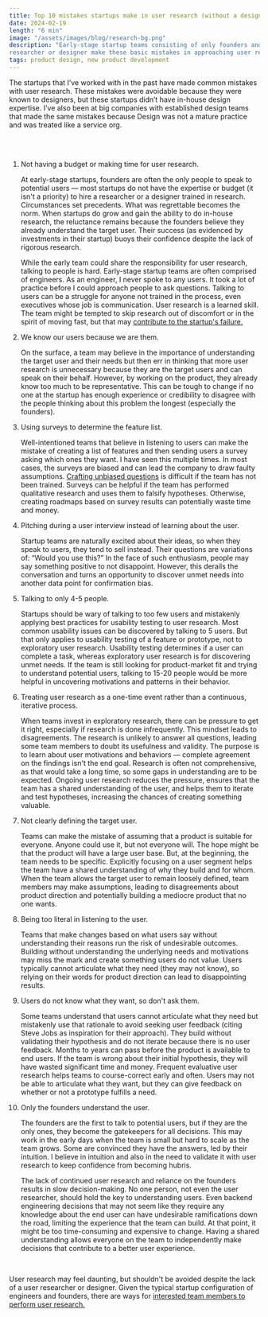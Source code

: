 ```yaml
---
title: Top 10 mistakes startups make in user research (without a designer)
date: 2024-02-19
length: "6 min"
image: "/assets/images/blog/research-bg.png"
description: "Early-stage startup teams consisting of only founders and engineers without a
researcher or designer make these basic mistakes in approaching user research."
tags: product design, new product development
---
```


The startups that I’ve worked with in the past have made common mistakes with user research. These
mistakes were avoidable because they were known to designers, but these startups didn’t have
in-house design expertise. I’ve also been at big companies with established design teams that made
the same mistakes because Design was not a mature practice and was treated like a service org.

<br/><br/>

<ol>
  <li>
    <span class="fw-700">Not having a budget or making time for user research.</span>
    <p>
    At early-stage startups, founders are often the only people to speak to potential users — most
    startups do not have the expertise or budget (it isn't a priority) to hire a researcher or a
    designer trained in research. Circumstances set precedents. What was regrettable becomes the norm.
    When startups do grow and gain the ability to do in-house research, the reluctance remains
    because the founders believe they already understand the target user. Their success (as
    evidenced by investments in their startup) buoys their confidence despite the lack of rigorous research.
    </p>
    <p>
    While the early team could share the responsibility for user research, talking to people is
    hard. Early-stage startup teams are often comprised of engineers. As an engineer, I never spoke
    to any users. It took a lot of practice before I could approach people to ask questions. Talking
    to users can be a struggle for anyone not trained in the process, even executives whose job is 
    communication. User research is a learned skill. The team might be tempted to skip research out
    of discomfort or in the spirit of moving fast, but that may <a href="https://hbr.org/2021/05/why-start-ups-fail/">contribute to the startup's failure.</a>
    </p>
  </li>
  <li>
    <span class="fw-700">We know our users because we are them.</span>
    <p>
    On the surface, a team may believe in the importance of understanding the target user and their
    needs but then err in thinking that more user research is unnecessary because they are the
    target users and can speak on their behalf. However, by working on the product, they already
    know too much to be representative. This can be tough to change if no one at the startup has
    enough experience or credibility to disagree with the people thinking about this problem the
    longest (especially the founders).
    </p>
  </li>
  <li>
    <span class="fw-700">Using surveys to determine the feature list.</span>
    <p>
    Well-intentioned teams that believe in listening to users can make the mistake of creating a
    list of features and then sending users a survey asking which ones they want. I have seen this
    multiple times. In most cases, the surveys are biased and can lead the company to draw faulty
    assumptions. <a
    href="https://www.userinterviews.com/ux-research-field-guide-chapter/surveys">Crafting unbiased questions</a>
    is difficult if the team has not been trained. Surveys
    can be helpful if the team has performed qualitative research and uses them to falsify
    hypotheses. Otherwise, creating roadmaps based on survey results can potentially waste time and
    money.
    </p>
  </li>
  <li>
    <span class="fw-700">Pitching during a user interview instead of learning about the user.</span>
    <p>
    Startup teams are naturally excited about their ideas, so when they speak to users, they tend to
    sell instead. Their questions are variations of: “Would you use this?” In the face of such
    enthusiasm, people may say something positive to not disappoint. However, this derails the
    conversation and turns an opportunity to discover unmet needs into another data point for
    confirmation bias.
    </p>
  </li>
  <li>
    <span class="fw-700">Talking to only 4-5 people.</span>
    <p>
    Startups should be wary of talking to too few users and mistakenly applying best practices for
    usability testing to user research. Most common usability issues can be discovered by talking to
    5 users. But that only applies to usability testing of a feature or prototype, not to
    exploratory user research. Usability testing determines if a user can complete a task, whereas
    exploratory user research is for discovering unmet needs. If the team is still looking for
    product-market fit and trying to understand potential users, talking to 15-20 people would be
    more helpful in uncovering motivations and patterns in their behavior.
    </p>
  </li>
  <li>
    <span class="fw-700">Treating user research as a one-time event rather than a continuous, iterative process.</span>
    <p>
    When teams invest in exploratory research, there can be pressure to get it right, especially if
    research is done infrequently. This mindset leads to disagreements. The research is unlikely to
    answer all questions, leading some team members to doubt its usefulness and validity. The
    purpose is to learn about user motivations and behaviors — complete agreement on the findings
    isn't the end goal. Research is often not comprehensive, as that would take a long time, so some
    gaps in understanding are to be expected. Ongoing user research reduces the pressure, ensures
    that the team has a shared understanding of the user, and helps them to iterate and test hypotheses,
    increasing the chances of creating something valuable. 
    </p>
  </li>
  <li>
    <span class="fw-700">Not clearly defining the target user.</span>
    <p>
    Teams can make the mistake of assuming that a product is suitable for everyone. Anyone could use
    it, but not everyone will. The hope might be that the product will have a large user base. But,
    at the beginning, the team needs to be specific. Explicitly focusing on a user segment helps the
    team have a shared understanding of why they build and for whom. When the team allows the target
    user to remain loosely defined, team members may make assumptions, leading to disagreements
    about product direction and potentially building a mediocre product that no one wants.
    </p>
  </li>
  <li>
    <span class="fw-700">Being too literal in listening to the user.</span>
    <p>
    Teams that make changes based on what users say without understanding their reasons run the risk
    of undesirable outcomes. Building without understanding the underlying needs and motivations may
    miss the mark and create something users do not value. Users typically cannot articulate what
    they need (they may not know), so relying on their words for product direction can lead to
    disappointing results.
    </p>
  </li>
  <li>
    <span class="fw-700">Users do not know what they want, so don't ask them.</span>
    <p>
    Some teams understand that users cannot articulate what they need but mistakenly use that
    rationale to avoid seeking user feedback (citing Steve Jobs as inspiration for their approach).
    They build without validating their hypothesis and do not iterate because there is no user
    feedback. Months to years can pass before the product is available to end users. If the team is
    wrong about their initial hypothesis, they will have wasted significant time and money. Frequent
    evaluative user research helps teams to course-correct early and often. Users may not be able to
    articulate what they want, but they can give feedback on whether or not a prototype fulfills a
    need.
    </p>
  </li>
  <li>
    <span class="fw-700">Only the founders understand the user.</span>
    <p>
    The founders are the first to talk to potential users, but if they are the only ones, they
    become the gatekeepers for all decisions. This may work in the early days when the team is
    small but hard to scale as the team grows. Some are convinced they have the answers, led by
    their intuition. I believe in intuition and also in the need to validate it with user research
    to keep confidence from becoming hubris.
    </p>
    <p>
    The lack of continued user research and reliance on the founders results in slow
    decision-making. No one person, not even the user researcher, should hold the key to
    understanding users. Even backend engineering decisions that may not seem like they require any
    knowledge about the end user can have undesirable ramifications down the road, limiting the experience
    that the team can build. At that point, it might be too time-consuming and expensive to change.
    Having a shared understanding allows everyone on the team to independently make decisions that
    contribute to a better user experience.
    </p>
    <br/>
  </li>
</ol>
<p>
User research may feel daunting, but shouldn't be avoided despite the lack of a user researcher or
designer. Given the typical startup configuration of engineers and founders, there are ways for
<a
href="https://review.firstround.com/a-ux-research-crash-course-for-founders-customer-discovery-tips-from-zoom-zapier-and-dropbox/">interested
team members to perform user research.</a>
</p>
